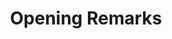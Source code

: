 ---
# Determines which item appears first on the schedule (lowest number (0) appears first)
sequence_id: 2

day: Tuesday, 11th

# Time of the event
time: 10:15 - 10:30

# Title of the event
title: Opening Remarks

# Speaker Info
speaker: David Kanter
webpage: https://www.linkedin.com/in/kanterd/
affil: MLCommons
affil_link: https://www.linkedin.com/in/kanterd/
# affil2: Buzz University
# affil2_link: https://buzz.edu

# Image
img: ../other/david.jpg
img_link: https://www.linkedin.com/in/kanterd/
---